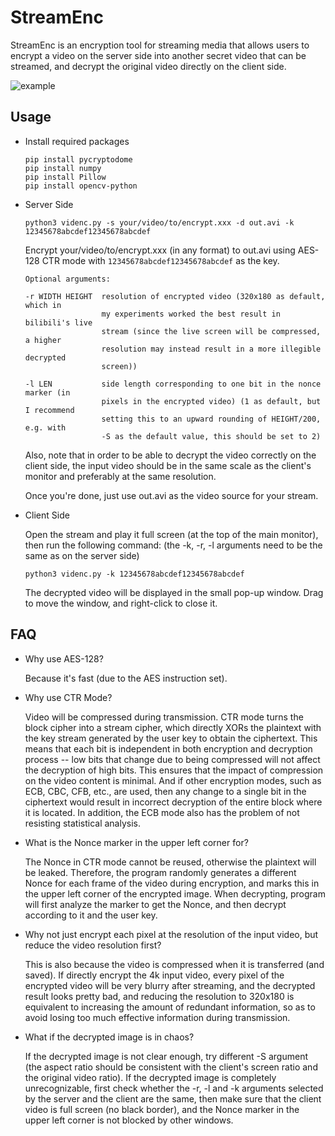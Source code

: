 # StreamEnc

StreamEnc is an encryption tool for streaming media that allows users to encrypt a video on the server side into another secret video that can be streamed, and decrypt the original video directly on the client side.

![example](https://user-images.githubusercontent.com/83796250/236632203-cb979b2d-0e96-4c14-9792-2769010e97cc.png)

## Usage

- Install required packages

  ```
  pip install pycryptodome
  pip install numpy
  pip install Pillow
  pip install opencv-python
  ```

- Server Side

  ```
  python3 videnc.py -s your/video/to/encrypt.xxx -d out.avi -k 12345678abcdef12345678abcdef
  ```

  Encrypt your/video/to/encrypt.xxx (in any format) to out.avi using AES-128 CTR mode with `12345678abcdef12345678abcdef` as the key.

  ```
  Optional arguments:
  
  -r WIDTH HEIGHT  resolution of encrypted video (320x180 as default, which in
                   my experiments worked the best result in bilibili's live
                   stream (since the live screen will be compressed, a higher
                   resolution may instead result in a more illegible decrypted
                   screen))
  
  -l LEN           side length corresponding to one bit in the nonce marker (in
                   pixels in the encrypted video) (1 as default, but I recommend
                   setting this to an upward rounding of HEIGHT/200, e.g. with
                   -S as the default value, this should be set to 2)
  ```

  Also, note that in order to be able to decrypt the video correctly on the client side, the input video should be in the same scale as the client's monitor and preferably at the same resolution.

  Once you're done, just use out.avi as the video source for your stream.

- Client Side

  Open the stream and play it full screen (at the top of the main monitor), then run the following command: (the -k, -r, -l arguments need to be the same as on the server side)

  ```
  python3 videnc.py -k 12345678abcdef12345678abcdef
  ```

  The decrypted video will be displayed in the small pop-up window. Drag to move the window, and right-click to close it.

## FAQ

- Why use AES-128?

  Because it's fast (due to the AES instruction set).
  
- Why use CTR Mode?

  Video will be compressed during transmission. CTR mode turns the block cipher into a stream cipher, which directly XORs the plaintext with the key stream generated by the user key to obtain the ciphertext. This means that each bit is independent in both encryption and decryption process -- low bits that change due to being compressed will not affect the decryption of high bits. This ensures that the impact of compression on the video content is minimal. And if other encryption modes, such as ECB, CBC, CFB, etc., are used, then any change to a single bit in the ciphertext would result in incorrect decryption of the entire block where it is located. In addition, the ECB mode also has the problem of not resisting statistical analysis.

- What is the Nonce marker in the upper left corner for?

  The Nonce in CTR mode cannot be reused, otherwise the plaintext will be leaked. Therefore, the program randomly generates a different Nonce for each frame of the video during encryption, and marks this in the upper left corner of the encrypted image. When decrypting, program will first analyze the marker to get the Nonce, and then decrypt according to it and the user key.

- Why not just encrypt each pixel at the resolution of the input video, but reduce the video resolution first?
  
  This is also because the video is compressed when it is transferred (and saved). If directly encrypt the 4k input video, every pixel of the encrypted video will be very blurry after streaming, and the decrypted result looks pretty bad, and reducing the resolution to 320x180 is equivalent to increasing the amount of redundant information, so as to avoid losing too much effective information during transmission.
  
- What if the decrypted image is in chaos?

  If the decrypted image is not clear enough, try different -S argument (the aspect ratio should be consistent with the client's screen ratio and the original video ratio). If the decrypted image is completely unrecognizable, first check whether the -r, -l and -k arguments selected by the server and the client are the same, then make sure that the client video is full screen (no black border), and the Nonce marker in the upper left corner is not blocked by other windows.
